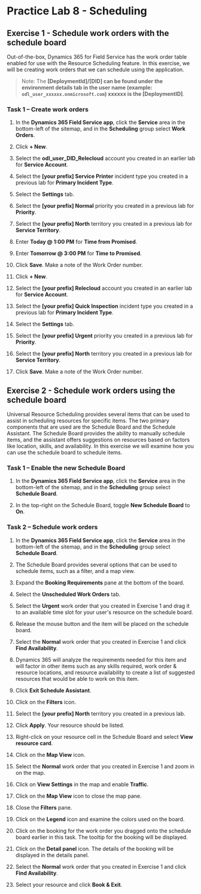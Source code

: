 # Practice Lab 8 - Scheduling

## Exercise 1 - Schedule work orders with the schedule board

Out-of-the-box, Dynamics 365 for Field Service has the work order table enabled for use with the Resource Scheduling feature. In this exercise, we will be creating work orders that we can schedule using the application.

   >Note: The **[DeploymentId]/[DID] can be found under the environment details tab in the user name (example: `odl_user_xxxxxx.onmicrosoft.com`) **xxxxxx** is the [DeploymentID]**.

### Task 1 – Create work orders

1. In the **Dynamics 365 Field Service app**, click the **Service** area in the bottom-left of the sitemap, and in the **Scheduling** group select **Work Orders**.

1. Click **+ New**.

1. Select the **odl_user_DID_Relecloud** account you created in an earlier lab for **Service Account**.

1. Select the **[your prefix] Service Printer** incident type you created in a previous lab for **Primary Incident Type**.

1. Select the **Settings** tab.

1. Select the **[your prefix] Normal** priority you created in a previous lab for **Priority**.

1. Select the **[your prefix] North** territory you created in a previous lab for **Service Territory**.

1. Enter **Today \@ 1:00 PM** for **Time from Promised**.

1. Enter **Tomorrow \@ 3:00 PM** for **Time to Promised**.

1. Click **Save**. Make a note of the Work Order number.

1. Click **+ New**.

1. Select the **[your prefix] Relecloud** account you created in an earlier lab for **Service Account**.

1. Select the **[your prefix] Quick Inspection** incident type you created in a previous lab for **Primary Incident Type**.

1. Select the **Settings** tab.

1. Select the **[your prefix] Urgent** priority you created in a previous lab for **Priority**.

1. Select the **[your prefix] North** territory you created in a previous lab for **Service Territory**.

1. Click **Save**. Make a note of the Work Order number.

## Exercise 2 - Schedule work orders using the schedule board

Universal Resource Scheduling provides several items that can be used to assist in scheduling resources for specific items. The two primary components that are used are the Schedule Board and the Schedule Assistant. The Schedule Board provides the ability to manually schedule items, and the assistant offers suggestions on resources based on factors like location, skills, and availability. In this exercise we will examine how you can use the schedule board to schedule items.

### Task 1 – Enable the new Schedule Board

1. In the **Dynamics 365 Field Service app**, click the **Service** area in the bottom-left of the sitemap, and in the **Scheduling** group select **Schedule Board**.

1. In the top-right on the Schedule Board, toggle **New Schedule Board** to **On**.

### Task 2 – Schedule work orders

1. In the **Dynamics 365 Field Service app**, click the **Service** area in the bottom-left of the sitemap, and in the **Scheduling** group select **Schedule Board**.

1. The Schedule Board provides several options that can be used to schedule items, such as a filter, and a map view.

1. Expand the **Booking Requirements** pane at the bottom of the board.

1. Select the **Unscheduled Work Orders** tab.

1. Select the **Urgent** work order that you created in Exercise 1 and drag it to an available time slot for your user's resource on the schedule board.

1. Release the mouse button and the item will be placed on the schedule board.

1. Select the **Normal** work order that you created in Exercise 1 and click **Find Availability**.

1. Dynamics 365 will analyze the requirements needed for this item and will factor in other items such as any skills required, work order & resource locations, and resource availability to create a list of suggested resources that would be able to work on this item.

1. Click **Exit Schedule Assistant**.

1. Click on the **Filters** icon.

1. Select the **[your prefix] North** territory you created in a previous lab. 

1. Click **Apply**. Your resource should be listed.

1. Right-click on your resource cell in the Schedule Board and select **View resource card**.

1. Click on the **Map View** icon.

1. Select the **Normal** work order that you created in Exercise 1 and zoom in on the map.

1. Click on **View Settings** in the map and enable **Traffic**.

1. Click on the **Map View** icon to close the map pane.

1. Close the **Filters** pane.

1. Click on the **Legend** icon and examine the colors used on the board.

1. Click on the booking for the work order you dragged onto the schedule board earlier in this task. The tooltip for the booking will be displayed.

1. Click on the **Detail panel** icon. The details of the booking will be displayed in the details panel.

1. Select the **Normal** work order that you created in Exercise 1 and click **Find Availability**.

1. Select your resource and click **Book & Exit**.
